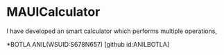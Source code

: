 # MAUICalculator
I have developed an smart calculator which performs multiple operations,

*BOTLA ANIL(WSUID:S678N657) [github id:ANILBOTLA]
